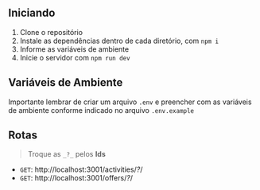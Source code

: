 ## Iniciando
1. Clone o repositório
2. Instale as dependências dentro de cada diretório, com `npm i`
4. Informe as variáveis de ambiente
3. Inicie o servidor com `npm run dev`

## Variáveis de Ambiente
Importante lembrar de criar um arquivo `.env` e preencher com as variáveis de ambiente conforme indicado no arquivo `.env.example`

## Rotas
> Troque as `_?_` pelos **Ids**
> 
- `GET`: http://localhost:3001/activities/_?_/
- `GET`: http://localhost:3001/offers/_?_/

